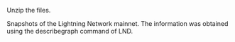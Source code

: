 Unzip the files.

Snapshots of the Lightning Network mainnet. The information was obtained using the describegraph command of LND.
